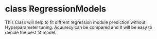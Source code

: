 # class RegressionModels

This Class will help to fit diffrent regression module prediction without Hyperparameter tuning.
Acuurecy can be compared and It will be easy to decide the best fit model.



![]()
